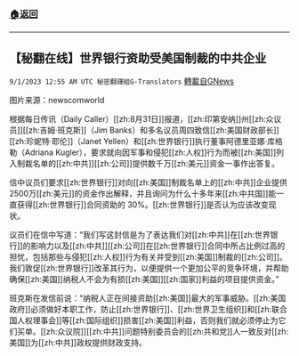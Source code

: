 ###  [:house:返回](README.md)
---


## 【秘翻在线】世界银行资助受美国制裁的中共企业
`9/1/2023 12:55 AM UTC 秘密翻譯組G-Translators` [轉載自GNews](https://gnews.org/articles/1628331)

图片来源：newscomworld

根据每日传讯（Daily Caller）[[zh:8月31日]]报道，[[zh:印第安纳]]州[[zh:众议员]][[zh:吉姆·班克斯]]（Jim Banks）和多名议员周四致信[[zh:美国财政部长]][[zh:珍妮特·耶伦]]（Janet Yellen）和[[zh:世界银行]]执行董事阿德里亚娜·库格勒（Adriana Kugler），要求就向因军事和侵犯[[zh:人权]]行为而被[[zh:美国]]列入制裁名单的[[zh:中共]][[zh:公司]]提供数千万[[zh:美元]]资金一事作出答复。

信中议员们要求[[zh:世界银行]]对向[[zh:美国]]制裁名单上的[[zh:中共]]企业提供2500万[[zh:美元]]的资金作出解释，并且询问为什么十多年来[[zh:中共国]]能一直获得[[zh:世界银行]]合同资助的 30%。[[zh:世界银行]]是否认为应该改变现状。

议员们在信中写道：“我们写这封信是为了表达我们对[[zh:中共]]在[[zh:世界银行]]的影响力以及[[zh:中共]][[zh:公司]]在[[zh:世界银行]]合同中所占比例过高的担忧，包括那些与侵犯[[zh:人权]]行为有关并受到[[zh:美国]]制裁的[[zh:公司]]。我们敦促[[zh:世界银行]]改革其行为，以便提供一个更加公平的竞争环境，并帮助确保[[zh:美国]]纳税人不会为有损[[zh:美国]][[zh:国家]]利益的项目提供资金。”

班克斯在发信前说：“纳税人正在间接资助[[zh:美国]]最大的军事威胁。[[zh:美国政府]]必须做好本职工作，防止[[zh:世界银行]]、[[zh:世界卫生组织]]和[[zh:联合国人权理事会]]等[[zh:国际组织]]损害[[zh:美国]]利益，否则我们就必须停止为它们买单。[[zh:众议院]][[zh:中共]]问题特别委员会的[[zh:共和党]]人一致反对[[zh:美国]]为[[zh:中共]]政权提供财政支持。
